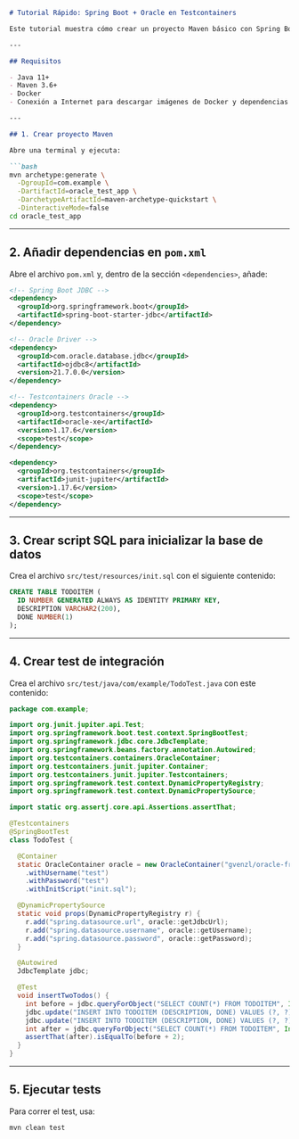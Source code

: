 ````markdown
# Tutorial Rápido: Spring Boot + Oracle en Testcontainers

Este tutorial muestra cómo crear un proyecto Maven básico con Spring Boot, conectarse a una base de datos Oracle ejecutándose dentro de un contenedor Docker usando Testcontainers, y cómo escribir un test de integración simple.

---

## Requisitos

- Java 11+
- Maven 3.6+
- Docker
- Conexión a Internet para descargar imágenes de Docker y dependencias Maven

---

## 1. Crear proyecto Maven

Abre una terminal y ejecuta:

```bash
mvn archetype:generate \
  -DgroupId=com.example \
  -DartifactId=oracle_test_app \
  -DarchetypeArtifactId=maven-archetype-quickstart \
  -DinteractiveMode=false
cd oracle_test_app
````

---

## 2. Añadir dependencias en `pom.xml`

Abre el archivo `pom.xml` y, dentro de la sección `<dependencies>`, añade:

```xml
<!-- Spring Boot JDBC -->
<dependency>
  <groupId>org.springframework.boot</groupId>
  <artifactId>spring-boot-starter-jdbc</artifactId>
</dependency>

<!-- Oracle Driver -->
<dependency>
  <groupId>com.oracle.database.jdbc</groupId>
  <artifactId>ojdbc8</artifactId>
  <version>21.7.0.0</version>
</dependency>

<!-- Testcontainers Oracle -->
<dependency>
  <groupId>org.testcontainers</groupId>
  <artifactId>oracle-xe</artifactId>
  <version>1.17.6</version>
  <scope>test</scope>
</dependency>

<dependency>
  <groupId>org.testcontainers</groupId>
  <artifactId>junit-jupiter</artifactId>
  <version>1.17.6</version>
  <scope>test</scope>
</dependency>
```

---

## 3. Crear script SQL para inicializar la base de datos

Crea el archivo `src/test/resources/init.sql` con el siguiente contenido:

```sql
CREATE TABLE TODOITEM (
  ID NUMBER GENERATED ALWAYS AS IDENTITY PRIMARY KEY,
  DESCRIPTION VARCHAR2(200),
  DONE NUMBER(1)
);
```

---

## 4. Crear test de integración

Crea el archivo `src/test/java/com/example/TodoTest.java` con este contenido:

```java
package com.example;

import org.junit.jupiter.api.Test;
import org.springframework.boot.test.context.SpringBootTest;
import org.springframework.jdbc.core.JdbcTemplate;
import org.springframework.beans.factory.annotation.Autowired;
import org.testcontainers.containers.OracleContainer;
import org.testcontainers.junit.jupiter.Container;
import org.testcontainers.junit.jupiter.Testcontainers;
import org.springframework.test.context.DynamicPropertyRegistry;
import org.springframework.test.context.DynamicPropertySource;

import static org.assertj.core.api.Assertions.assertThat;

@Testcontainers
@SpringBootTest
class TodoTest {

  @Container
  static OracleContainer oracle = new OracleContainer("gvenzl/oracle-free:23.7-slim-faststart")
    .withUsername("test")
    .withPassword("test")
    .withInitScript("init.sql");

  @DynamicPropertySource
  static void props(DynamicPropertyRegistry r) {
    r.add("spring.datasource.url", oracle::getJdbcUrl);
    r.add("spring.datasource.username", oracle::getUsername);
    r.add("spring.datasource.password", oracle::getPassword);
  }

  @Autowired
  JdbcTemplate jdbc;

  @Test
  void insertTwoTodos() {
    int before = jdbc.queryForObject("SELECT COUNT(*) FROM TODOITEM", Integer.class);
    jdbc.update("INSERT INTO TODOITEM (DESCRIPTION, DONE) VALUES (?, ?)", "A", 0);
    jdbc.update("INSERT INTO TODOITEM (DESCRIPTION, DONE) VALUES (?, ?)", "B", 0);
    int after = jdbc.queryForObject("SELECT COUNT(*) FROM TODOITEM", Integer.class);
    assertThat(after).isEqualTo(before + 2);
  }
}
```

---

## 5. Ejecutar tests

Para correr el test, usa:

```bash
mvn clean test
```
